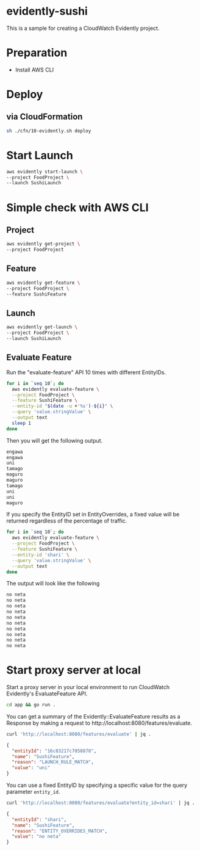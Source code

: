 evidently-sushi
===

This is a sample for creating a CloudWatch Evidently project.

# Preparation

- Install AWS CLI

# Deploy

## via CloudFormation

```bash
sh ./cfn/10-evidently.sh deploy
```

# Start Launch

```bash
aws evidently start-launch \
--project FoodProject \
--launch SushiLaunch
```

# Simple check with AWS CLI

## Project

```bash
aws evidently get-project \
--project FoodProject
```

## Feature

```bash
aws evidently get-feature \
--project FoodProject \
--feature SushiFeature
```

## Launch

```bash
aws evidently get-launch \
--project FoodProject \
--launch SushiLaunch
```

## Evaluate Feature

Run the "evaluate-feature" API 10 times with different EntityIDs.

```bash
for i in `seq 10`; do
  aws evidently evaluate-feature \
  --project FoodProject \
  --feature SushiFeature \
  --entity-id "$(date -u +'%s')-${i}" \
  --query 'value.stringValue' \
  --output text
  sleep 1
done
```

Then you will get the following output.

```bash
engawa
engawa
uni
tamago
maguro
maguro
tamago
uni
uni
maguro
```

If you specify the EntityID set in EntityOverrides, a fixed value will be returned regardless of the percentage of traffic.

```bash
for i in `seq 10`; do
  aws evidently evaluate-feature \
  --project FoodProject \
  --feature SushiFeature \
  --entity-id 'shari' \
  --query 'value.stringValue' \
  --output text
done
```

The output will look like the following

```bash
no neta
no neta
no neta
no neta
no neta
no neta
no neta
no neta
no neta
no neta
```

# Start proxy server at local

Start a proxy server in your local environment to run CloudWatch Evidently's EvaluateFeature API.

```bash
cd app && go run .
```

You can get a summary of the Evidently::EvaluateFeature results as a Response by making a request to http://localhost:8080/features/evaluate.

```bash
curl 'http://localhost:8080/features/evaluate' | jq .
```

```json
{
  "entityId": "16c83217c7058878",
  "name": "SushiFeature",
  "reason": "LAUNCH_RULE_MATCH",
  "value": "uni"
}
```

You can use a fixed EntityID by specifying a specific value for the query parameter `entity_id`.

```bash
curl 'http://localhost:8080/features/evaluate?entity_id=shari' | jq .
```

```json
{
  "entityId": "shari",
  "name": "SushiFeature",
  "reason": "ENTITY_OVERRIDES_MATCH",
  "value": "no neta"
}
```